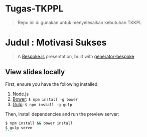 # Tugas-TKPPL
> Repo ini di gunakan untuk menyelesaikan kebutuhan TKKPL

# Judul : Motivasi Sukses
> A [Bespoke.js](http://markdalgleish.com/projects/bespoke.js) presentation, built with [generator-bespoke](https://github.com/markdalgleish/generator-bespoke)

## View slides locally

First, ensure you have the following installed:

1. [Node.js](http://nodejs.org)
2. [Bower](http://bower.io): `$ npm install -g bower`
3. [Gulp](http://gulpjs.com): `$ npm install -g gulp`

Then, install dependencies and run the preview server:

```bash
$ npm install && bower install
$ gulp serve
``'